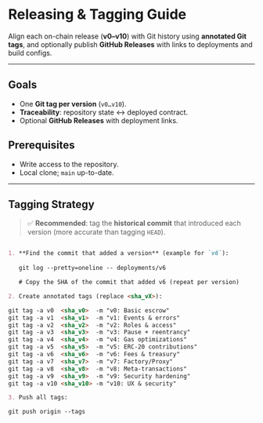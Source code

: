 # Releasing & Tagging Guide

Align each on-chain release (**v0–v10**) with Git history using **annotated Git tags**, and optionally publish **GitHub Releases** with links to deployments and build configs.

---

## Goals
- One **Git tag per version** (`v0…v10`).
- **Traceability**: repository state ↔ deployed contract.
- Optional **GitHub Releases** with deployment links.

## Prerequisites
- Write access to the repository.
- Local clone; `main` up-to-date.

---

## Tagging Strategy

> ✅ **Recommended**: tag the **historical commit** that introduced each version (more accurate than tagging `HEAD`).

```markdown

1. **Find the commit that added a version** (example for `v6`):
   
   git log --pretty=oneline -- deployments/v6

   # Copy the SHA of the commit that added v6 (repeat per version)

2. Create annotated tags (replace <sha_vX>):

git tag -a v0  <sha_v0>  -m "v0: Basic escrow"
git tag -a v1  <sha_v1>  -m "v1: Events & errors"
git tag -a v2  <sha_v2>  -m "v2: Roles & access"
git tag -a v3  <sha_v3>  -m "v3: Pause + reentrancy"
git tag -a v4  <sha_v4>  -m "v4: Gas optimizations"
git tag -a v5  <sha_v5>  -m "v5: ERC-20 contributions"
git tag -a v6  <sha_v6>  -m "v6: Fees & treasury"
git tag -a v7  <sha_v7>  -m "v7: Factory/Proxy"
git tag -a v8  <sha_v8>  -m "v8: Meta-transactions"
git tag -a v9  <sha_v9>  -m "v9: Security hardening"
git tag -a v10 <sha_v10> -m "v10: UX & security"

3. Push all tags:

git push origin --tags

```

